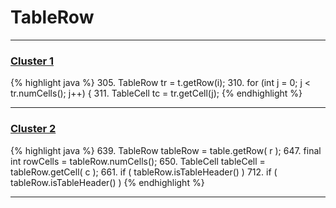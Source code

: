 # TableRow

***

### [Cluster 1](./1)
{% highlight java %}
305. TableRow tr = t.getRow(i);
310. for (int j = 0; j < tr.numCells(); j++) {
311.   TableCell tc = tr.getCell(j);
{% endhighlight %}

***

### [Cluster 2](./2)
{% highlight java %}
639. TableRow tableRow = table.getRow( r );
647. final int rowCells = tableRow.numCells();
650.     TableCell tableCell = tableRow.getCell( c );
661.     if ( tableRow.isTableHeader() )
712. if ( tableRow.isTableHeader() )
{% endhighlight %}

***

